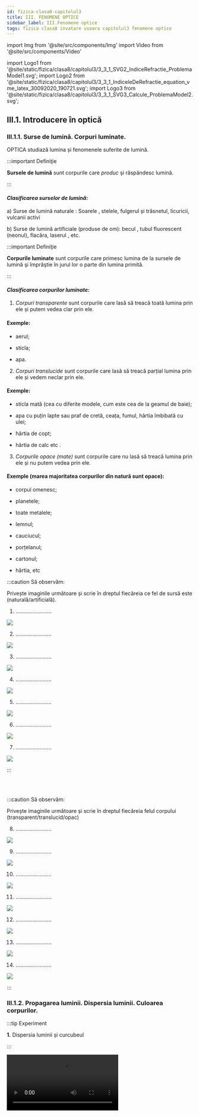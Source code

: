 ```yaml
---
id: fizica-clasa8-capitolul3
title: III. FENOMENE OPTICE
sidebar_label: III.Fenomene optice
tags: fizica clasa8 invatare usoara capitolul3 fenomene optice
---
```


import Img from '@site/src/components/Img'
import Video from '@site/src/components/Video'

import Logo1 from '@site/static/fizica/clasa8/capitolul3/3_3_1_SVG2_IndiceRefractie_ProblemaModel1.svg';
import Logo2 from '@site/static/fizica/clasa8/capitolul3/3_3_1_IndiceleDeRefractie_equation_vme_latex_30092020_190721.svg';
import Logo3 from '@site/static/fizica/clasa8/capitolul3/3_3_1_SVG3_Calcule_ProblemaModel2.svg';


## III.1. Introducere în optică

### III.1.1. Surse de lumină. Corpuri luminate.

OPTICA studiază lumina și fenomenele suferite de lumină.


:::important Definiţie

**Sursele de lumină** sunt corpurile care _produc_ şi răspândesc lumină. 

:::

#### _Clasificarea surselor de lumină:_

a)	Surse de lumină naturale : Soarele , stelele, fulgerul și trăsnetul, licuricii, vulcanii activi
 
b)	Surse de lumină artificiale (produse de om): becul , tubul fluorescent (neonul), flacăra, laserul , etc.



:::important Definiţie

**Corpurile luminate** sunt corpurile care primesc lumina de la sursele de lumină şi împrăştie în jurul lor o parte din lumina primită.

:::



#### _Clasificarea corpurilor luminate:_


1)	_Corpuri transparente_ sunt corpurile care lasă să treacă toată lumina prin ele și putem vedea clar prin ele. 

#### Exemple:

- aerul;

- sticla;

- apa.

2)	_Corpuri translucide_ sunt corpurile care lasă să treacă parțial lumina prin ele și vedem neclar prin ele. 

#### Exemple:

- sticla mată (cea cu diferite modele, cum este cea de la geamul de baie);

- apa cu puțin lapte sau praf de cretă, ceața, fumul, hârtia îmbibată cu ulei;

- hârtia de copt;

- hârtia de calc etc .

3)	_Corpurile opace (mate)_ sunt corpurile care nu lasă să treacă  lumina prin ele și nu putem vedea  prin ele. 

#### Exemple (marea majoritatea corpurilor din natură sunt opace):

- corpul omenesc;

- planetele;

- toate metalele;

- lemnul;

- cauciucul;

- porțelanul;

- cartonul;

- hârtia, etc


:::caution Să observăm:

Privește imaginile următoare și scrie în dreptul fiecăreia ce fel de sursă este (naturală/artificială).


1) ........................

<Img src="fizica/clasa8/capitolul3/3_1_1_Poza1_Fulgerul.jpg" />


2) ........................

<Img src="fizica/clasa8/capitolul3/3_1_1_Poza2_Rasarit.jpg" />


3) ........................

<Img src="fizica/clasa8/capitolul3/3_1_1_Poza3_Lumanare.jpg" />


4) ........................

<Img src="fizica/clasa8/capitolul3/3_1_1_Poza4_Bec.jpg" />

5) ........................

<Img src="fizica/clasa8/capitolul3/3_1_1_Poza5_Lasere.jpg" />


6) ........................

<Img src="fizica/clasa8/capitolul3/3_1_1_Poza6_Vulcan.jpg" />


7) ........................

<Img src="fizica/clasa8/capitolul3/3_1_1_Poza7_Neon.jpg" />



:::


<br></br>



:::caution Să observăm:

Privește imaginile următoare și scrie în dreptul fiecăreia felul corpului (transparent/translucid/opac)

8) ........................

<Img src="fizica/clasa8/capitolul3/3_1_1_Poza8_Ochelari.jpg" />


9) ........................

<Img src="fizica/clasa8/capitolul3/3_1_1_Poza9_SticlaMata.jpg" />


10) ........................

<Img src="fizica/clasa8/capitolul3/3_1_1_Poza10_Acvariu.jpg" />


11) ........................

<Img src="fizica/clasa8/capitolul3/3_1_1_Poza11_GlobSticla.jpg" />


12) ........................

<Img src="fizica/clasa8/capitolul3/3_1_1_Poza12_Luna.jpg" />


13) ........................

<Img src="fizica/clasa8/capitolul3/3_1_1_Poza13_LocomotivaCuAbur.jpg" />

14) ........................

<Img src="fizica/clasa8/capitolul3/3_1_1_Poza14_CopacInCeata.jpg" />


:::




### III.1.2. Propagarea luminii. Dispersia luminii. Culoarea corpurilor.


:::tip Experiment

**1.** Dispersia luminii și curcubeul

:::


<Video src="https://www.youtube.com/embed/Jq_hHHA5VfE" />


**Materiale necesare:** prismă optică ( CD sau DVD ), lumină solară ( bec cu incandescență )



**Modul de lucru:** 

- Așază prisma optică în dreptul razelor de lumină și rotește prisma până apare un curcubeu.


:::note Observație

Lumina provenită de la Soare ( bec ) este albă, iar când iese din prismă este colorată în culorile curcubeului.

:::


**Concluzia experimentului:** 

Lumina albă este descompusă de prismă în cele șapte lumini ale curcubeului.

Dacă privești suprafața unui CD, se observă culorile curcubeului.


:::important Definiție

Fenomenul de descompunere a luminii albe în spectrul culorilor componente, ale curcubeului, se numește **dispersia luminii.**


:::


Descompunerea luminii albe se poate observa și pe suprafața baloanelor de săpun. 

<Video src="https://www.youtube.com/embed/8wCI7AnN3U0" />




#### Culorile curcubeului se rețin ușor cu acronimul:
<Img src="fizica/clasa8/capitolul3/3_1_2_Poza1_Text_ROGVAIV.jpg" />



:::note Observație


**Curcubeul este un arc multicolor care apare pe cer datorită dispersiei luminii Soarelui pe picăturile de apă din aer.**

Pentru a se forma curcubeul trebuie să apară Soarele după ploaie și Soarele să fie aproape de linia orizontului (după răsărit sau înainte de apus).

<Img src="fizica/clasa8/capitolul3/3_1_2_Poza2_PozaCurcubeu.jpg" />


:::


<br></br>



:::tip Experiment

**2.** Un curcubeu la tine în grădină

:::


<Video src="https://www.youtube.com/embed/tUUrx-hR_ks" />


**Materiale necesare:** pulverizator cu apă ( furtun cu apă), lumină solară 



**Modul de lucru:** 

- Într-o după-amiază însorită, înainte de apus, așază-te cu spatele la Soare și pulverizează în aer picături fine de apă, până apare un curcubeu.


:::note Observație

Lumina provenită de la Soare ( bec ) este albă, iar când iese din prismă este colorată în culorile curcubeului.

:::


<br></br>



:::tip Experiment

**3.** Compunerea culorilor curcubeului în lumină albă

:::


<Video src="https://www.youtube.com/embed/4EK34HKNCWc" />


**Materiale necesare:** titirez ( motoraș electric cu baterie), hârtie albă, compas, raportor, creioane colorate. 



**Modul de lucru:** 

- Desenează un cerc pe foaia albă.

- Împarte discul în şapte sectoare, fiecare având unghiul la centru de 51º (360 º : 7 ~ 51º).

- Colorează cele şapte sectoare în culorile curcubeului. Pentru culoarea indigo, dă mai întâi cu creionul albastru  şi apoi, cu creionul negru.

- Așază discul colorat pe titirez și învârte titirezul (dacă ai un motoraş, poţi pune discul colorat pe axul motoraşului şi să alimentezi  motoraşul la o baterie).


:::note Observație

Când discul colorat în culorile curcubeului se învârte, ochiul nostru vede discul alb. 

:::


**Concluzia experimentului:** 

Cele şapte culori ale curcubeului , prin compunere, dau lumina albă.



Corpurile din natură au diferite culori, în funcție de ce culori absorb ele din spectrul culorilor curcubeului (ROGVAIV).


:::important

Corpurile opace absorb toate culorile din ROGVAIV, cu excepția culorii lor, pe care o reflectă în toate direcțiile.

De exemplu, un corp opac albastru, absorbe toate culorile ROGVAIV și împrăștie în jur numai culoarea albastră.


<Img src="fizica/clasa8/capitolul3/3_1_2_Poza3_CorpOpacAlbastru.jpg" />


Corpurile negre absorb toate culorile și nu reflectă nicio culoare.

<Img src="fizica/clasa8/capitolul3/3_1_2_Poza4_CorpOpacNegru.jpg" />


Corpurile albe nu absorb nicio culoare și reflectă toate cele șapte culori ale curcubeului.

<Img src="fizica/clasa8/capitolul3/3_1_2_Poza5_CorpOpacAlb.jpg" />


Corpurile transparente colorate lasă să treacă prin ele doar culoarea lor și absorb toate celelalte culori din ROGVAIV.	



:::



:::caution Aplicații

Filtrele colorate sunt folosite la:


1. Reflectoarele din teatru

<Img src="fizica/clasa8/capitolul3/3_1_2_Poza6_ReflectorTeatru.jpg" />


2. Vitraliile ferestrelor.

<Img src="fizica/clasa8/capitolul3/3_1_2_Poza7_Vitralii.jpg" />


3. Becurile colorate.

<Img src="fizica/clasa8/capitolul3/3_1_2_Poza8_BecuriColorate.jpg" />


:::


<br></br>



:::tip Experiment

**4.** Culoarea corpurilor și absorbția luminii

:::


<Video src="https://www.youtube.com/embed/06iHKaE3II8" />


**Materiale necesare:** corpuri opace colorate, corpuri transparente colorate, sursă de lumină albă ( Soare, lanternă ). 



**Modul de lucru (Partea 1):** 

- Luminează un corp opac colorat. 

- Ce observi ?


:::note Observație Partea 1

Corpul opac colorat împrăștie culoarea lui și absorbe toate celelalte culori.

:::




**Modul de lucru (Partea 2):** 

- Luminează un corp transparent colorat.

- Ce observi ?


:::note Observație Partea 2

Corpul transparent colorat lasă să treacă prin el numai culoarea sa, restul culorilor le absoarbe.

:::




<br></br>





:::tip Experiment

**5.** De ce se schimbă culoarea cerului ?

:::


<Video src="https://www.youtube.com/embed/Rx5aCTwetlE" />


**Materiale necesare:** vas mare din sticlă transparent, lanternă, apă, lapte .



**Modul de lucru (Partea 1):** 

- Umple vasul cu apă și adaugă câteva picături de lapte.

- Luminează suprafața apei de sus și privește deasupra apei.

- Ce observi?




:::note Observație Partea 1

Apa luminată și privită de sus are culoare albăstruie.

:::



**Modul de lucru (Partea 2):** 

- Luminează apa din vas pe un perete lateral și privește apa din partea opusă lanternei. 

- Ce culoare are apa ?



:::note Observație Partea 2

Apa luminată lateral are culoare rozalie-portocalie.

:::







**Concluzia experimentului:** 

Cerul își schimbă culoarea deoarece lumina este dispersată de aerul atmosferic în mod diferit în funcție de poziția Soarelul pe bolta cerească.

Când Soarele este sus pe cer (la orele amiezii), Soarele apare alb strălucitor și cerul este albastru (când este senin).

Când Soarele este aproape de linia orizontului (la răsărit sau la apus), Soarele apare roșu și cerul este roz, roșu, portocaliu (doar aceste culori sunt împrăștiate de aer din tot spectrul de culori).



<br></br>

<br></br>




### III.1.3. Principiile propagării luminii. Rază de lumină. Fascicul de lumină.



#### Optica geometrică studiază legiile propagării luminii și formarea imaginilor obiectelor în diferite sisteme optice ( oglinzi, lentile, etc.), fără să țină cont de natura luminii.




:::tip Experiment

**6.** Cum se propagă lumina ?

:::


<Video src="https://www.youtube.com/embed/l_9JY4eabbI" />


**Materiale necesare:** lanternă, corp.



**Modul de lucru:** 

- Luminează cu lanterna un pieptene. 

- Ce observi ? 


:::note Observație

La ieşirea din pieptăn, lumina apare sub formă de linii drepte, intercalate cu linii întunecate.

:::


**Concluzia experimentului:** 

La ieşirea din pieptăn, ea apare sub formă de linii drepte.

Unde sunt dinţii pieptănului se formează umbra lor, deoarece lumina nu poate să-şi schimbe direcţia de propagare pentru a ocoli obstacolele. 

Deci, lumina se propagă în linie dreaptă.




:::important

**Raza de lumină** indică direcția de propagare a luminii și se desenează printr-o linie dreaptă cu o săgeată care să indice sensul de propagare. 


:::



:::note Observație

Chiar dacă lumina se propagă pe o anumită direcție în ambele sensuri, noi îi punem săgeată pentru a-i arăta sensul de propagare care ne interesează.

:::

:::important

Un grup de mai multe raze de lumină învecinate, care suferă aceleași fenomene optice  formează un **fascicul de lumină.** 


:::



:::important

#### Clasificarea fasciculelor de lumină:
 
a)	Fascicul paralel, în care toate razele sunt paralele.


<Img src="fizica/clasa8/capitolul3/3_1_3_Poza1_FasciculParalel.jpg" />



b)	Fascicul convergent, în care razele se întâlnesc într-un punct.


<Img src="fizica/clasa8/capitolul3/3_1_3_Poza2_FasciculConvergent.jpg" />


c)	Fascicul divergent, în care razele pleacă din același punct și se îndepărtează unele de altele.

<Img src="fizica/clasa8/capitolul3/3_1_3_Poza3_FasciculDivergent.jpg" />



:::




<br></br>





:::tip Experiment

**7.** Principiul independenței razelor de lumină

:::


<Video src="https://www.youtube.com/embed/HAyQ7NsWKCo" />


**Materiale necesare:** 2 lasere.



**Modul de lucru:** 

- Așază cele două lasere pe masă astfel încât razele lor să se intersecteze. 

- Ce se întâmplă cu direcția celor două raze după intersecția lor ? 



:::note Observație

După intersecția razelor de lumină, ele își continuă drumul în linie dreaptă.

:::


**Concluzia experimentului:** 

Propagarea unei raze de lumină este independentă de propagarea altor raze.

:::important Principiile opticii geometrice

 

**I.	Principiul propagării rectilinii a luminii:**

**”Lumina se propagă prin mediile transparente și omogene în linie dreaptă, adică rectiliniu.”**

:::


:::important Principiile opticii geometrice

**II.	Principiul reversibilității razelor de lumină:**

**”Lumina se propagă pe aceeași direcție în ambele sensuri.”** 

:::



:::important Principiile opticii geometrice

**III.	Principiul independenței razelor de lumină:**
 
**”O rază de lumină nu își modifică direcția de propagare în urma intersecției cu alte raze, adică ea are o propagare independentă de acțiunea altor raze.”**

:::



<br></br>
<br></br>




## III.2. Reflexia luminii.

### III.2.1. Reflexia luminii. Legile reflexiei.



:::tip Experiment

**8.** Legile reflexiei luminii

:::


<Video src="https://www.youtube.com/embed/Y9EPdoeG9_I" />


**Materiale necesare:** oglindă plană, raportor, laser.



**Modul de lucru:** 

- Aşază oglinda pe verticală.

- La baza oglinzii poziţionează pe orizontală (pe podea) raportorul, având punctul 0 la mijlocul oglinzii.

- Trimite fasciculul laser sub un anumit unghi pe oglindă, în punctul zero (laserul se aşează şi el tot pe podea, înclinându-i puţin vârful pentru a vizualiza raza reflectată).

- Aşază rigla pe direcţia razei reflectate de oglindă şi citeşte unghiul de reflexie.





:::note Observație

Unghiul sub care se trimite spre oglindă  fasciculul iniţial ( unghi de incidență) este egal cu unghiul sub  care se întoarce lumina ( unghi de reflexie ), faţă de normală.


:::


**Concluzia experimentului:** 

Lumina se reflectă cu acelaşi unghi (unghi de reflexie) cu care raza iniţială a ajuns la  oglindă (unghi de incidenţă). Pe o suprafaţă şlefuită (cum este oglinda), lumina _se reflectă în mod ordonat_, respectând această lege.



:::important Definiție

**Reflexia luminii** este fenomenul în care lumina se întoarce în primul mediu, cu  schimbarea direcţiei de propagare, atunci când ea întâlneşte un alt mediu (suprafaţa de separare dintre două medii optice diferite).

:::


:::important Legile reflexiei

**LegeaI:** 

**Raza incidentă, normala și raza reflectată sunt coplanare (aparțin aceluiași plan).**



:::


:::important Legile reflexiei

**Legea a II a:**
 
**Unghiul de incidență(i) este egal cu unghiul de reflexie(r).**

**î  =  ȓ**



:::


:::note Observație

Când raza de lumină cade perpendicular pe suprafața de separare, raza reflectată se întoarce în primul mediu pe același drum, adică este singurul caz când nu își schimbă direcția de propagare.


:::



:::caution Aplicarea legilor reflexiei

Pentru a desena raza care suferă fenomenul de reflexie (raza reflectată) trebuie să parcurgem următoarele etape:

- Desenăm suprafața de separare dintre cele două medii diferite și le notăm. Primul mediu (I) se consideră mediul unde se află sursa de lumină

- Cu o linie punctată se desenează perpendiculara pe această suprafață de separare, numită normala la suprafața de separare și notată cu NI, unde I este punctul de incidență, unde cade raza provenită de la sursa S(raza incidentă=SI)

- Se măsoară cu raportorul unghiul dintre normală și raza incidentă, SI , numit unghi de incidență, notat cu i

- Se măsoară un unghi egal cu i în partea dreaptă a normalei și se conturează raza reflectată (RI) și se notează și unghiul de reflexie, r

Notații (legenda) pentru desenul de la reflexia luminii :

SI=raza incidentă

RI= raza reflectată

NI=normala la suprafața de separare

i =unghi de incidență

r = unghi de reflexie

<Img src="fizica/clasa8/capitolul3/3_2_1_ReprezentareGraficaReflexie.jpg" />

:::

<br></br>



### III.2.2. Oglinzile – aplicații ale reflexiei luminii.

:::important 

**Oglinzile** sunt corpuri netede și lucioase, în care lumina se reflectă.

:::


:::note Observație

Imaginea obiectului (im ob ) se formează în oglindă prin fenomenul de reflexie, respectând legile acesteia.

Dacă oglinda nu este netedă (nu este bine șlefuită) are loc o reflexie difuză a luminii (reflexie dezordonată) și nu se formează imaginea obiectului.

Oglinzile se obțin prin depunerea unui strat subțire de metal (argint sau aluminiu) pe o suprafață de sticlă ( obișnuită sau de cristal).


<Video src="https://www.youtube.com/embed/FdNkgp3I4Lk" />


:::


:::important Clasificarea oglinzilor

1)	**Oglinzile plane** au suprafața plană (dreaptă) și sunt cele pe care le avem cu toții acasă și în care ne uităm zilnic. 

Iată simbolul ei (partea din spate care nu reflectă lumina se hașurează)


<Img src="fizica/clasa8/capitolul3/3_2_2_Poza1_DesenOglindaPlana.jpg" />




:::


:::caution Aplicații ale oglinzilor plane

În oglinda plană îţi vezi “dublura” (imaginea) care te priveşte din spatele oglinzii, imitându-ţi mişcările și sunt cele pe care le avem cu toții acasă și în care ne uităm zilnic.

<Img src="fizica/clasa8/capitolul3/3_2_2_Poza2_ImagineInOglindaACartiiDeFizica.jpg" />


:::



:::important Clasificarea oglinzilor

2) **Oglinzi sferice** care la rândul lor sunt de două feluri:

- **a) Oglinzile concave**  reflectă cu partea interioară, scobită a suprafeței sferice ( adică au partea lucioasă pe partea interioară a sferei). **Ele transformă un fascicul de lumină paralel într-unul convergent.**

<Img src="fizica/clasa8/capitolul3/3_2_2_Poza3_DesenOglindaConcava.jpg" />


:::





:::caution Aplicații ale oglinzilor concave

- în cosmetică (la machiat, la pensat);
 
<Img src="fizica/clasa8/capitolul3/3_2_2_Poza4_Exemplul1OglindaConcava.jpg" />
 
- la construcţia reflectoarelor (lanterne);
 
<Img src="fizica/clasa8/capitolul3/3_2_2_Poza5_Exemplul2OglindaConcava.jpg" />
 
- la construcţia reflectoarelor (faruri);

<Img src="fizica/clasa8/capitolul3/3_2_2_Poza6_Exemplul3OglindaConcava.jpg" />



- oglinzi stomatologice.

<Img src="fizica/clasa8/capitolul3/3_2_2_Poza7bis_Exemplul4OglindaConcava.jpg" />


::: 





:::important Clasificarea oglinzilor

- **b) Oglinzile convexe**  reflectă cu partea exterioară, bombată a suprafeței sferice ( adică au partea lucioasă pe partea exterioară a sferei). **Ele transformă un fascicul de lumină paralel într-unul divergent.**

<Img src="fizica/clasa8/capitolul3/3_2_2_Poza7_DesenOglindaConvexa.jpg" />


:::



:::caution Aplicații ale oglinzilor convexe

Ele sunt folosite ca oglinzi retrovizoare deoarece dau o vedere amplă a zonei din spatele lor.  


<Img src="fizica/clasa8/capitolul3/3_2_2_Poza8_Exemplul1OglindaConvexa.jpg" />
 
 
 

::: 


:::caution Aplicație a fenomenului de reflexie 



<Video src="https://www.youtube.com/embed/v917Ov0GGD0" />





Formarea imaginii unui obiect într-o oglindă plană :

- Se desenează oglinda plană pe verticală.

- Se trasează prin mijlocul oglinzii axa optică principală, perpendiculară pe oglindă ( pe orizontală ).

- Se desenează obiectul AB sub forma unui segment cu săgeată, în fața oglinzii.

- Se duce prima rază din vârful obiectului (B) perpendiculară pe oglindă și se prelungește punctată în spatele oglinzii ( fiind perpendiculară pe suprafața oglinzii nu își schimbă direcția de propagare când se reflectă ).

- Se duce a doua  rază din vârful obiectului (B) oblică pe oglindă se trasează raza reflectată a acesteia, respectând legile reflexiei ( unghiul i = unghiul r )

- Se prelungește punctată în spatele oglinzii raza reflectată, până se întâlnește cu prelungirea primei raze. Punctul de intersecție al lor se notează cu B', care reprezintă vârful imaginii obiectului în oglindă.

- Din punctul B' se duce perpendiculară pe axa optică principală, iar piciorul perpendicularei se notează cu A' și reprezintă baza imaginii obiectului în oglindă. Se pune vârful săgeții în B'.


Caracterizarea imaginii ( A'B' ) obiectului în oglinda plană : 

- Im. A'B' este la fel de mare ca ob. AB.

- Este dreaptă. 

- Imaginea este virtuală , deoarece se formează la intersecția razelor reflectate( ea nu poate fi prinsă pe ecran sau film foto).

- Ob. AB și im. A'B' sunt simetrice față de oglindă (imaginea se formează în spatele oglinzii, la aceeaşi distanţă faţă de oglindă ca şi obiectul ).

<Img src="fizica/clasa8/capitolul3/3_2_2_Poza8bis_FormareaImaginiiIntroOglindaPlana.jpg" />

:::





<br></br>


### III.2.3. Extindere: Aplicații ale legilor reflexiei luminii în tehnologie

:::caution Aplicații

Oglinzile a căror funcționare se bazează pe legile reflexiei, au numeroase aplicații în tehnologie:

1)	Televizor LCD ( cu cristale lichide ) are în componența sa o oglindă reflectorizantă.

<Img src="fizica/clasa8/capitolul3/3_2_3_Poza1_TelevizorLCD.jpg" />



2)	Proiector LCD are la bază un dispozitiv optic format dintr-un număr foarte mare de microoglinzi.

<Img src="fizica/clasa8/capitolul3/3_2_3_Poza2_ProiectorLCD.jpg" />


3)	Centrală solară cu turn are la bază un număr foarte mare de oglinzi care se orientează automat după poziția Soarelui pe cer. Ele reflectă lumina către un absorbant ce încălzește apa dintr-un cazan ce produce abur sub presiune.

<Img src="fizica/clasa8/capitolul3/3_2_3_Poza3_CentrlaSolaraCuTurn.jpg" />


4) Telescopul Hubble este  plasat pe o orbită în jurul Pământului și poziționat în afara atmosferei terestre. De la lansarea lui în 1990 a devenit unul dintre cele mai importante instrumente din istoria astronomiei. Cu el astronomii au făcut numeroase observații, care au dus la importante descoperiri în astrofizică. 

Oglinzile telescoapelor trebuiau realizate cu o precizie de șlefuire de 1/20 din lungimea de undă specifică luminii vizibile, aproximativ 30 nanometri (30 de miliardimi de metri).

<Img src="fizica/clasa8/capitolul3/3_2_3_Poza4_TelescopHubble.jpg" />



:::



<br></br>



:::tip Experiment

**9.** Cum construim un periscop

:::


<Video src="https://www.youtube.com/embed/Kv8knWyExjs" />


**Materiale necesare:** 2 oglinzi plane, carton, echer dreptunghic isoscel,cuțit, foarfece, scotch

:::warning Atenție

Atenție la manipularea cuțitului, foarfecelor și a celor două oglinzi de sticlă !

:::



**Modul de lucru:** 

- Decupează dintr-un carton un dreptunghi .

- Marchează cu ajutorul echerului pozițiile celor două oglinzi, astfel încât să aibă o înclinare de 45° față de marginile de jos, respectiv de sus a cartonului.

- Decupează cu cuțitul și cu foarfeca locul unde vei plasa oglinzile, respectiv două dreptungiuri ( prin cel de jos vei privi, iar prin cel de sus intră lumina).

- Aşază oglinzile în lăcașele decupate și prinde cu scotch periscopul.

- Privește prin fereastra de jos a periscopului. 

- Ce observi ?





:::note Observație

Privind prin fanta de jos, văd obiectele aflate la nivelul fantei de sus.


:::


**Concluzia experimentului:** 

Periscopul este un instrument optic alcătuit din lentile, oglinzi, și/sau prisme cu ajutorul căruia se pot efectua observații între două niveluri diferite ca înălțime (tranșee, dintr-un submarin etc). 

În domeniul naval, periscopul este folosit de submarine pentru a da posibilitatea acestora să supravegheze situația de la suprafața apei, fără a fi văzut. 






## III.3. Refracția luminii

### III.3.1. Indicele de refracție

**În vid lumina se propagă cu viteza de 300.000.000 m/s**  și se notează cu  litera "c " și nu cu "v", ca la viteză. Cu "v " notăm viteza luminii în celelalte medii (substanțe transparente). În alte medii viteza de propagare a luminii este mai mică. 

Deci, **lumina își schimbă viteza de propagare în funcție de mediul traversat.**

Viteza luminii este cea mai mare viteză cunoscută până acum. Dacă am reuși să ne deplasăm cu viteza luminii, într-o secundă am ajunge în America și ne-am și întoarce, adică ne-am putea teleporta. Dar suntem încă departe de acestă viteză. Cea mai mare viteză este a unei rachete cosmice, care pentru a se desprinde de gravitația Pământului are o viteză de 40.000km/h.

**Indicele de refracție (notat cu n)** al unui mediu transparent este dat de raportul dintre viteza luminii în vid ( c) și viteza luminii în mediul repectiv (v).

Observați că _indicele de refracție nu are unitate de măsură_, spunem că este o mărime adimensională, deoarece este raportul a 2 mărimi identice(viteze) și se simplifică unitățile lor de măsură. Indicele de refracție este o _constantă de material_, care se ia dintr-un tabel, fiind specific fiecărei substanțe transparente(vezi tabelul de mai jos.

<Logo2 title="Logo2" className="logo" class='svg-responsive'/>


<Img src="fizica/clasa8/capitolul3/3_3_2_Poza0_TabelIndiciDeRefractie.jpg" />






:::caution Problemă model

1) Să se calculeze indicele de refracție al apei, știind că viteza de propagare a luminii prin apă este 220.000.000 m/s. Voi trebuie să știți pe dinafară numai viteza luminii în vid.

- Scriem datele problemei:

  - c = 300.000.000 m/s
  - v = 220.000.000 m/s

- Scriem formula indicelui de refracție:

<Logo1 title="Logo1" className="logo" class='svg-responsive3'/>


 
:::



:::caution Problemă model

2) Să se calculeze viteza luminii prin diamant care are indicele de refracție de 2,42.

- Scriem datele problemei:

  - c = 300.000.000 m/s
  - n = 2,42

- Scriem formula indicelui de refracție: 

<Logo2 color="white" title="Logo2" className="logo" class='svg-responsive'/>



- Scoatem necunoscuta din ecuație, astfel n coboara la numitor și v urcă la numărător în partea opusă (fiind extremi pot schimba locul între ei).


<Logo3 title="Logo3" className="logo" class='svg-responsive3'/>



:::


<br></br>



### III.3.2. Refracția luminii. Legile refracției.


:::important Definiție

**Refracția luminii** este fenomenul în care lumina trece în cel de-al doilea mediu, cu schimbarea direcției de propagare, atunci când întălnește un alt mediu transparent.


:::





:::note Observație

Când raza de lumină cade perpendicular pe suprafața de separare, raza refractată trece în al II-lea mediu pe același drum, adică este singurul caz când nu își schimbă direcția de propagare.

:::

:::caution Aplicații

Pentru a desena raza care suferă fenomenul de refracție (raza refractată) trebuie să parcurgem aceleași etape ca la reflexie, numai că prelungim normala și în al II-lea mediu și apoi prelungim tot punctat și raza incidentă în al II-lea mediu, ca în desenele de mai jos.



**Pentru a vedea cum trece lumina în cel de-al II-lea mediu , adică cum se refractă, avem două cazuri :**



**Cazul I: Când n<sub>1</sub> < n<sub>2</sub> **

Adică indicele de refracție al primului mediu este mai mic decât indicele de refracție al mediului II (exemplu : aer-apă, apă- sticlă, aer-sticlă, aer-diamant, apă-diamant,etc), **raza refractată se apropie de normală și unghiul de refracție(r') este mai mic decât unghiul de incidență(i).**


<Img src="fizica/clasa8/capitolul3/3_3_2_Poza1_Refractia_IndiceleN1MaiMicDecatN2.jpg" />
 

**Cazul II: Când n<sub>1</sub> > n<sub>2</sub> **

Adică indicele de refracție al primului mediu este mai mare decât indicele de refracție al mediului II (exemplu : apă- aer, sticlă -apă, sticlă -aer, diamant -aer, diamant -apă, etc), **raza refractată se depărtează de normală și unghiul de refracție(r') este mai mare decât unghiul de incidență(i).**

<Img src="fizica/clasa8/capitolul3/3_3_2_Poza2_Refractia_IndiceleN1MaiMareDecatN2.jpg" />

:::



:::important Legile refracției

**Legea I a refracției:**

**Raza incidentă ( SI ), normala la suprafața de separare ( NI ) și raza refractată ( IR' ) sunt coplanare.**


**Legea a II a refracției:**

<Img src="fizica/clasa8/capitolul3/3_3_2_Poza2bis_LegileRefractiei.jpg" />

**n<sub>21</sub> = indicele de refracție relativ al mediului al II-lea față de primul**


:::


:::note Observație

<Img src="fizica/clasa8/capitolul3/3_3_2_Poza2bis2_ObservatieLaLegileRefractiei.jpg" />



Cu această formulă putem explica dispersia luminii. Fasciculele colorate ROGVAIV au viteze diferite prin prisma optică și de aceea ies din prismă sub unghiuri diferite. Violetul se propagă prin prismă cu viteză mai mică decât roșul, așa că este deviat mai tare decât roșul.



:::



<Video src="https://www.youtube.com/embed/Aj7003bBUEY" />


<br></br>



:::caution Aplicații

Lentilele (lupa , ochelarii) sunt aplicații ale fenomenului de refracție.

<Img src="fizica/clasa8/capitolul3/3_1_1_Poza8_Ochelari.jpg" />


<Img src="fizica/clasa8/capitolul3/3_3_2_Poza3_Lupa.jpg" />



:::






<br></br>



:::tip Experiment

**10.** Refracția luminii 

:::


<Video src="https://www.youtube.com/embed/5JTsGbZjFZA" />



**Materiale necesare:** semicilindru din plexiglas ( sticlă), disc Hartl, laser.


**Modul de lucru:** 

- Așază piesa semicilindrică pe discul Hartl astfel încât centrul ei să fie în centrul discului.

- Urmărește mersul razei incidente și a celei de refracție, pentru diferite unghiuri de incidență. Măsoară de fiecare dată unghiul de refracție.

- Schimbă poziția piesei semicilindrice astfel încât raza incidentă să treacă din plexiglas în aer. 

- Măsoară unghiurile de incidență și de refracție. 

- Ce observi ?




<br></br>


:::note Observație

Când indicele de refracție a primului mediu este mai mic decât a celui de-al doilea mediu ( aer-plexiglas), unghiul de incidență este mai mic decât unghiul de refracție.

Când indicele de refracție a primului mediu este mai mare decât a celui de-al doilea mediu (plexiglas- aer ), unghiul de incidență este mai mare decât unghiul de refracție.


:::


:::important

**Consecințele refracției luminii** au loc datorită schimbării direcţiei razei refractate faţă de direcţia razei incidente, modificând imaginea obiectelor aflate în apă:

- Un corp aflat în apă pare rupt la suprafața apei, ca și cum partea din apă a corpului nu este în continuarea celei din aer.


<Img src="fizica/clasa8/capitolul3/3_3_2_Poza4_CreionInPahar.jpg" />


- Un corp aflat în apă este perceput de ochiul nostru mai la suprafaţă decât este el în realitate. Astfel apele limpezi sunt mult mai adânci decât par.

<Img src="fizica/clasa8/capitolul3/3_3_2_Poza5_MonedaInPahar.jpg" />


- Obiectele aflate în apă par mai mari decât în realitate, apa comportându-se ca o lupă. O picătură de apă pusă pe o literă („u”) măreşte imaginea acesteia.


<Img src="fizica/clasa8/capitolul3/3_3_2_Poza6_MonedaInPaharMarita.jpg" />


- Licărirea stelelor


<Video src="https://www.youtube.com/embed/xmS_w8x_M20" />
 

Înainte de a ajunge la ochiul nostru, lumina care pornește de la o stea îndepărtată, străbate atmosfera, care nu este niciodată complet liniștită. Datorită refracției diferite a luminii, care trece prin straturi de aer mai rece sau mai cald, nouă  ni se pare ca stralucirea stelelor si culoarea lor se schimba mereu, adică stelele clipesc. Dar privite din spațiu cosmic, ele nu clipesc, având o lumină continuă.




:::



<Video src="https://www.youtube.com/embed/Nrm1Ya18z0w" />


<br></br>

<br></br>



### III.3.3. Reflexia totală. Aplicațiile reflexiei totale.




:::tip Experiment

**11.** Reflexia totală a luminii  

:::

<Video src="https://www.youtube.com/embed/wIivGY0s1KQ" />


**Materiale necesare:** semicilindru din plexiglas ( sticlă), disc Hartl, laser.


**Modul de lucru:** 

- Așază piesa semicilindrică pe discul Hartl astfel încât centrul ei să fie în centrul discului și raza incidentă să treacă din plexiglas în aer.

- Urmărește mersul razei incidente și a celei de reflexie și  refracție, pentru diferite unghiuri de incidență.
 


:::note Observație

Când indicele de refracție a primului mediu este mai mare decât a celui de-al doilea mediu (plexiglas- aer ) și unghiul de incidență este mai mare decât unghiul limită, lumina se reflectă total.

:::





:::important Definiție

**Reflexia totală** este fenomenul în care are loc numai fenomenul de reflexie, fără formarea razei refractate ( unghiul de refracție este de 90° ).


:::


:::important

Pentru a avea loc fenomenul de reflexie totală trebuie îndeplinite două condiții:

1) Indicele de refracție al primului mediu să fie mai mare decât al celui de-al doilea mediu, adică n<sub>1</sub> > n<sub>2</sub> .

2) Unghiul de incidență să fie mai mare decât unghiul limită ( notat cu l ), unghi specific fiecărei perechi de medii care îndeplinește condiția n<sub>1</sub> > n<sub>2</sub> 



:::


<Video src="https://www.youtube.com/embed/XkFrN_bFJu8" />

<br></br>

<Video src="https://www.youtube.com/embed/BemYDN5jV78" />

<br></br>

<Video src="https://www.youtube.com/embed/bCYjWxxikFw" />

<br></br>

<Video src="https://www.youtube.com/embed/_kxRrgK6HEU" />




:::note Observație

Unghiul limită al unei perechi de medii nu trebuie învățat. El se calculează aplicând a doua lege a refracției și punând condiția reflexiei totale



<Video src="https://www.youtube.com/embed/G2QxQ47LUPc" />





<Img src="fizica/clasa8/capitolul3/3_3_3_Poza1_ConditiaReflexieiTotale.jpg" />



Vei folosi calculatorul pentru a calcula sinusurile și arcsinusurile.


#### Exemple:

1)	Pentru perechea de medii plexiglas – aer , avem n<sub>1</sub> = 1,5 – n<sub>2</sub> = 1 

<Img src="fizica/clasa8/capitolul3/3_3_3_Poza2_Plexiglas_Aer.jpg" />

2)	Pentru perechea de medii apă – aer , avem n<sub>1</sub> = 1,33 – n<sub>2</sub> = 1 

<Img src="fizica/clasa8/capitolul3/3_3_3_Poza3_Apa_Aer.jpg" />


:::

<br></br>

<Img src="fizica/clasa8/capitolul3/3_3_3_Poza4_DesenReflexieTotala.jpg" />

<Img src="fizica/clasa8/capitolul3/3_3_3_Poza5_ExplicatieDesenReflexieTotala.jpg" />



<Video src="https://www.youtube.com/embed/rUjnRJFdoRw" />


<br></br>


:::caution Aplicații

Reflexia totală are două mari aplicații: reflexia totală în prisme și reflexia totală în fibre optice.

<br></br>

<Video src="https://www.youtube.com/embed/nT_xMtzOTv0" />


<br></br>

**I. Reflexia totală în prisme de sticlă** este folosită pentru a devia sau a întoarce un fascicul de lumină. Pe acest principiu funcționează catadioptrii roșii ( ochi de pisică ). Catadioptrii sunt plasați în spatele vehiculelor ( automobile, motociclete, biciclete ) sau pe panourile de semnalizare și întorc lumina farurilor pe direcția pe care a venit .

<Img src="fizica/clasa8/capitolul3/3_3_3_Poza6_AplicatiiReflexieTotala_Prisme1.jpg" />

<Img src="fizica/clasa8/capitolul3/3_3_3_Poza7_AplicatiiReflexieTotala_Prisme2.jpg" />

<Img src="fizica/clasa8/capitolul3/3_3_3_Poza8_AplicatiiReflexieTotala_Catadioptru.jpg" />

**II.	Reflexia totală în fibre optice sau jeturi de apă**

**Fibrele optice** sunt tuburi subțiri de sticlă sau plastic, prin care lumina suferă o succesiune de reflexii totale. 

Fibrele optice au două mari aplicații:


**II.1. În comunicații pentru transportarea unor cantități mari de informații ( programe TV, internet la computer, convorbiri telefonice, etc ).** 

<Img src="fizica/clasa8/capitolul3/3_3_3_Poza9_AplicatiiReflexieTotala_FibreOptice.jpg" />


**II.2.	În medicină, la construcția endoscopului**. Endoscopul este format din mănunchiuri de fibre optice, care introdus în interiorul corpului, unul trimite lumina către organul studiat ( stomac, plămân, intestin ), celălalt aduce înapoi imaginea acestuia, care apare pe un monitor. 

<Img src="fizica/clasa8/capitolul3/3_3_3_Poza10_AplicatiiReflexieTotala_Endoscop.jpg" />


:::

<br></br>
<br></br>



## III.4. Lentile.


### III.4.1. Lentile. Tipuri de lentile.


:::important Definiție

**Lentilele** sunt corpuri transparente și care au o suprafață sferică.


:::


:::important

**Elementele unei lentile :**

- **Axa optică principală** care se trasează prin mijlocul lentilei.

- **Centrul optic al lentilei ( O )** aflat la intersecția lentilei cu axa optică principală.

- **Două focare** așezate de-o parte și de alta față de centrul optic al lentilei, la distanțe egale. 

  - Focarul aflat în partea stângă față de O se numește **focar negativ / obiect ( F<sub>1</sub> )**, deoarece se află pe axa numerelor negative. 
  
  - Focarul aflat în partea dreaptă față de O se numește **focar pozitiv / imagine ( F<sub>2</sub> )**, deoarece se află pe axa numerelor pozitive.

- **Centrele de curbură ( C<sub>1</sub> și C<sub>2</sub> )** ale dioptrilor care mărginesc lentila aflate de-o parte și de alta față de O, la o distanță dublă față de OF.

:::


:::note Observații

- Dacă grosimea lentilei este mică în comparaţie cu razele de curbură ale feţelor, lentila este considerată subţire.
 
- Distanța OF<sub>1</sub> = OF<sub>2</sub> = f = distanță focală

- În construcția imaginii unui obiect într-o lentilă vom desena numai centrul de curbură aflat în partea stângă față de O, la o distanță egală cu dublul distanței focale, OC = 2f.


:::


:::important

**Clasificarea lentilelor:**

1)	**Lentile convergente ( convexe )** sunt lentilele care transformă un fascicul de lumină paralel într-un fascicul convergent. Ele refractă lumina prin focarul pozitiv și de aceea se mai numesc și **lentile pozitive**. Ele măresc scrisul. Sunt mai groase la mijloc și mai subțiri la capete.

<br></br>

<Video src="https://www.youtube.com/embed/fjaYuEB20mM" />

<br></br>

<Img src="fizica/clasa8/capitolul3/3_4_1_Poza1_SchemaLentileConvergente.jpg" />



2)	**Lentile divergente ( concave )** sunt lentilele care transformă un fascicul de lumină paralel într-un fascicul divergent. Ele refractă lumina prin focarul negativ și de aceea se mai numesc și **lentile negative**. Ele micșorează scrisul. Sunt mai groase la capete și mai subțiri la mijloc.

<br></br>

<Video src="https://www.youtube.com/embed/OXSM1GaxkG4" />

<br></br>



<Img src="fizica/clasa8/capitolul3/3_4_1_Poza2_SchemaLentileDivergente.jpg" />

 

:::



<br></br>
<br></br>



### III.4.2. Formarea imaginilor unui obiect în lentile convergente.



<Video src="https://www.youtube.com/embed/K8Kj6kjS--o" />

<br></br>


:::important

#### Pentru a forma imaginea unui obiect într-o lentilă convergentă trebuie să trasăm două raze:

- Desenăm simbolul lentilei convergente.

- Trasăm prin mijlocul ei axa optică principală.

- Punem elementele lentilei ( O, F<sub>1</sub>, F<sub>2</sub>, C ).

- Desenăm obiectul ( AB ) în fața lentilei ( în partea stângă ), printr-un segment cu săgeată.

- Trasăm o rază care pleacă din vârful obiectului ( B ), paralelă cu axa optică până întâlnește lentila și apoi o ducem prin focarul pozitiv ( F<sub>2</sub> ), deoarece lentila convergentă refractă lumina prin focarul pozitiv.

- Trasăm a doua rază din vârful obiectului care să treacă prin centrul optic al lentilei ( O ). Prelungim aceste raze până se intersectează. La intersecția lor punem B' care este vârful imaginii ( im ) obiectului ( ob ) AB.
 
- Din B' trasăm o perpendiculară pe axa optică, piciorul acesteia îl notăm cu A' și reprezintă baza im A'B'.

- Punem vârful săgeții în B' și așa obținem imaginea obiectului AB în lentila convergentă.


:::



#### În funcție de distanța obiectului față de lentilă, avem trei tipuri de imagini în lentila convergentă.

**I. Când obiectul este situat în intervalul  (-∞ ) și C**, imaginea obiectului are următoarele caracteristici :

- Mai mică decât obiectul AB.

- Răsturnată

- Reală (se formează la intersecția razelor refractate, poate fi proiectată pe un ecran).


:::note Observație

La lentile, care sunt aplicații ale refracției luminii, razele care ies din lentilă sunt razele refractate. Razele care le desenăm în fața lentilei, sunt prelungirile razelor refractate.

:::




<Img src="fizica/clasa8/capitolul3/3_4_2_Poza1_SchemaFormareImagineInLentileConvergenteCaz1.jpg" />


**II.	Când obiectul este situat în intervalul  C și F<sub>1</sub>**, imaginea obiectului are următoarele caracteristici:

- Mai mare decât obiectul AB.

- Răsturnată

- Reală  (se formează la intersecția razelor refractate, poate fi proiectată pe un ecran).


<Img src="fizica/clasa8/capitolul3/3_4_2_Poza2_SchemaFormareImagineInLentileConvergenteCaz2.jpg" />


**III. Când obiectul este situat în intervalul F<sub>1</sub> și O**, imaginea obiectului are următoarele caracteristici :

- Mai mare decât obiectul.

- Dreaptă

- Virtuală (se formează la intersecția prelungirilor razelor refractate, nu poate fi proiectată pe un ecran).


<Img src="fizica/clasa8/capitolul3/3_4_2_Poza3_SchemaFormareImagineInLentileConvergenteCaz3.jpg" />



:::note Observații

- Când obiectul AB este situat chiar în C, im ob A'B' este egală ca mărime cu obiectul.

- Când obiectul AB este situat chiar în F<sub>1</sub>, im ob A'B' nu se poate forma deoarece razele ies din lentila convergentă paralele și nu se intersectează.



:::



<br></br>




:::tip Experiment

**12.** Formarea imaginilor în lentila convergentă

:::

<Video src="https://www.youtube.com/embed/BBbKgjZ4qYU" />


**Materiale necesare:** lentilă convergentă (lupă), lumânare, chibrit.


:::warning Ateție

Atenție când lucrezi cu surse de foc !

:::




**Modul de lucru:** 

- Așază lumânarea aprinsă la o distanță de 40-60 cm față de un perete.

- Mută, încetul cu încetul, lupa dinspre lumânare spre perete, astfel încât vârful lumânării, mijlocul lentilei să fie pe aceeaşi dreaptă.

- Când lupa este aproape de flacăra lumânării, se formează o imagine virtuală, mai mare decât flacăra și dreaptă pe care o poți vedea prin lupă.

- Depărtează lupa de flacără până când pe perete se formează imaginea clară a lumânării mai mare, reală și răsturnată.

- Depărtează și mai mult lupa de flacără până când pe perete se formează o imaginea clară a lumânării mai mică, reală și răsturnată.

 


:::note Observație

În lentila convergentă (lupă) se formează trei tipuri de imagini ale obiectelor.

:::




<br></br>
<br></br>


### III.4.3. Formarea imaginilor unui obiect în lentile divergente.


<Video src="https://www.youtube.com/embed/E9TAnKgXIJE" />


<br></br>

:::important

#### Pentru a forma imaginea unui obiect într-o lentilă divergentă trebuie să trasăm două raze:

- Desenăm simbolul lentilei divergente.

- Trasăm prin mijlocul ei axa optică principală.

- Punem elementele lentilei ( O, F<sub>1</sub>, F<sub>2</sub>, C ).

- Desenăm obiectul ( AB ) în fața lentilei ( în partea stângă ), printr-un segment cu săgeată.

- Trasăm o rază care pleacă din vârful obiectului ( B ), paralelă cu axa optică până întâlnește lentila și apoi o ducem prin focarul negativ ( F<sub>1</sub> ), deoarece lentila divergentă refractă lumina prin focarul negativ.

- Trasăm a doua rază din vârful obiectului care să treacă prin centrul optic al lentilei ( O ). Prelungim aceste raze până se intersectează. La intersecția lor punem B' care este vârful imaginii ( im ) obiectului ( ob ) AB.
 
- Din B' trasăm o perpendiculară pe axa optică, piciorul acesteia îl notăm cu A' și reprezintă baza im A'B'.

- Punem vârful săgeții în B' și așa obținem imaginea obiectului AB în lentila convergentă.



:::



#### În lentila divergentă obținem o imagine care are aceleași aracteristici, indiferent de distanța obiectului față de lentilă:

- Mai mică decât obiectul.

- Dreaptă

- Virtuală (se formează la intersecția prelungirilor razelor refractate, nu  poate fi proiectată pe un ecran).


<Img src="fizica/clasa8/capitolul3/3_4_3_Poza1_SchemaFormareImagineInLentileDivergente.jpg" />



<br></br>




:::tip Experiment

**13.** Formarea imaginilor în lentila divergentă

:::

<Video src="https://www.youtube.com/embed/1y6ZFrwBB5Y" />


**Materiale necesare:** lentilă divergentă  (ochelari pentru miopie cu dioptrii negative), lumânare, chibrit.


:::warning Ateție

Atenție când lucrezi cu surse de foc !

:::




**Modul de lucru:** 

- Așază lumânarea aprinsă la o distanță de 40-60 cm față de un perete.

- Mută, încetul cu încetul, lentila divergentă dinspre lumânare spre perete, astfel încât vârful lumânării, mijlocul lentilei să fie pe aceeaşi dreaptă.

- Când lentila este aproape de flacăra lumânării, se formează o imagine virtuală, mai mică decât flacăra și dreaptă pe care o poți vedea prin lentilă.

- Depărtează lentila de flacără și vei vedea, tot privind prin lentilă, imaginea clară a lumânării mai ică, virtuală și dreaptă.

- Depărtează și mai mult lentila de flacără și vei vedea aceeași imagine din ce în ce mai mică decât flacăra, dar cu aceleași caracteristici.
 
 


:::note Observație

În lentila divergentă se formează un singur tip de imagine ale obiectelor, indiferent de distanța dintre obiect și lentilă.

:::



### III.4.4. Extindere: Determinarea formulelor lentilelor subțiri.

Pentru a demonstra legile ( formulele ) lentilelor subțiri vom lua cazul când  obiectul AB este situat chiar în C, im ob A'B' este egală ca mărime cu obiectul AB.


<Img src="fizica/clasa8/capitolul3/3_4_4_Poza1_SchemaFormareImagineInLentilaConvergentaSubtire.jpg" />


Observăm că avem patru triunghiuri asemenea : CBF<sub>1</sub> ~ ONF<sub>1</sub> ~ OMF<sub>2</sub> ~ A'B'F<sub>2</sub> 

Putem scrie următoarele rapoarte de asemănare :

<Img src="fizica/clasa8/capitolul3/3_4_4_Poza2_RapoarteDeAsemanare.jpg" />


MO = AB = ON = A'B', F<sub>1</sub>O = F<sub>2</sub>O = f . Le înlocuim în cele patru rapoarte și obținem :

<Img src="fizica/clasa8/capitolul3/3_4_4_Poza3_RapoarteDeAsemanare2.jpg" />


Cum AB = A'B', facem produsul pe diagonală și obținem :

AF<sub>1</sub> ∙ A'F<sub>2</sub> = f<sup>2</sup> 

**Aceasta este legea lentilelor subțiri: Produsul distanțelor de la obiect la focarul negativ și de la imagine la focarul pozitiv este egal cu pătratul distanței focale a lentilei.**

Notăm cu:
 
x<sub>1</sub> = distanța de la obiectul AB la lentilă = AO

x<sub>2</sub> = distanța de la imaginea A'B' la lentilă = A'O

AF<sub>1</sub> = AO – f = x<sub>1</sub> – f

A'F<sub>2</sub> = A'O – f = x<sub>2</sub> – f. Înlocuind în legea lentilelor, obținem prima formulă a lentilelor subțiri .


:::note Observație


x<sub>1</sub> = distanța de la obiectul AB la lentilă, este situată pe axa numerelor negative, fiind tot timpul negativ, vom scrie formula lentilelor direct cu semnul minus .


:::


<Img src="fizica/clasa8/capitolul3/3_4_4_Poza4_SchemaLaLegeaLentilelorSubtiri.jpg" />


:::important

Formula fundamentală a lentilelor subțiri: 

<Img src="fizica/clasa8/capitolul3/3_4_4_Poza5_FormulaFundamentalaALentilelorSubtiri.jpg" />

x<sub>1</sub> = distanța de la obiectul AB la lentilă 

x<sub>2</sub> = distanța de la imaginea A'B' la lentilă 

f = distanța focală a lentilei


:::


:::important Definiție

**Mărirea liniară transversală (β )** este o mărime fizică adimensională egală cu raportul dintre înălțimea imaginii și înălțimea obiectului.

<Img src="fizica/clasa8/capitolul3/3_4_4_Poza6_MarireaLiniaraTransversala.jpg" />


**β = mărirea liniară transversală**

x<sub>1</sub> = distanța de la obiectul AB la lentilă
 
x<sub>2</sub> = distanța de la imaginea A'B' la lentilă
 
y<sub>1</sub> = înălțimea obiectului AB
 
y<sub>2</sub> = înălțimea imaginii A'B'




:::


:::important

**Convenții de semne:**

- x<sub>2</sub> = se ia pozitiv când imaginea este reală ( se formează în spatele lentilei, pe axa numerelor pozitive ) și negativ când imaginea este virtuală ( se formează în fața lentilei, pe axa numerelor negative ).

- Înălțimile ( dimensiunile liniare transversale ) obiectului ( y<sub>1</sub> ), respectiv imaginii ( y<sub>2</sub> ) vor fi pozitive dacă sunt deasupra axei optice principale și negative dacă sunt sub axa optică principală.

- Distanța focală se consideră pozitivă ( f > 0 ) pentru lentilele convergente și negativă ( f < 0 ) pentru lentilele divergente. 


<Img src="fizica/clasa8/capitolul3/3_4_4_Poza7_ConventiiDeSemne.jpg" />




:::


:::important Definiție

**Convergența unei lentile ( C )** este o mărime fizică egală cu inversul distanței focale ( f ).

<Img src="fizica/clasa8/capitolul3/3_4_4_Poza8_ConvergentaUneiLentile.jpg" />






:::



:::note Observație

Dacă β>0, imaginea este dreaptă.
	
Dacă β<0, imaginea este răsturnată.
	
Dacă |β|>1, imaginea este mărită.
	
Dacă |β|<1, imaginea este micșorată.
	



:::


<br></br>

<Video src="https://www.youtube.com/embed/209bRr272JE" />






<br></br>
<br></br>



## III.5. Instrumente optice

### III.5.1. Ochiul uman


#### Văzul este cel mai important simț al omului. Cu ajutorul lui putem vedea stările de agregare ale corpurilor, forma lor, dimensiunea lor, culorii lor, transparența lor, etc.


<Img src="fizica/clasa8/capitolul3/3_5_1_Poza1_OchiulUman.jpg" />

:::important

Cum vede omul obiectele din jur ?

În primul rând are nevoie de lumină, care se reflectă în corpurile din jurul nostru.

Lumina reflectată de un obiect intră prin cornee ( o membrană transparentă ), apoi trece prin umoarea apoasă ( un lichid transparent ) și traversează irisul (partea colorată a ochiului ) prin pupilă ( orificiu de culoare neagră ).

Când lumina ajunge la cristalin ( membrană transparentă elastică ) , ea se refractă ca printr-o lentilă convergentă , deoarece cristalinul este convex și transparent. Imaginea formată este reală, răsturnată și mai mică decât obiectul.

Imaginea obiectului se formează pe retină ( strat de celule fotosensibile ), care transformă imaginea în impulsuri nervoase trimise la creier, prin intermediul nervului optic.

Creierul prelucrează semnalele electrice, îndreaptă imaginea și dă senzația de văz.



:::




:::tip Experiment

**14.** Un borcan cu apă pe post de ochi

:::

<Video src="https://www.youtube.com/embed/as2oEp0cFLY" />


**Materiale necesare:** borcan sferic de sticlă plin cu apă, lumânare, chibrit, carton , cameră  slab luminată (semiobscură). 


:::warning Ateție

Atenție când lucrezi cu surse de foc ! Realizează experimentul în prezența unui adult !

:::




**Modul de lucru:** 

- Poziţionează borcanul cu apă aproape de perete.

- Fă cu vârful unui creion (compas ) un orificiu în mijlocul cartonului şi aşază-l pe verticală, sprijinindu-l de borcan.

- Aşază lumânarea aprinsă în faţa cartonului, astfel ca flacăra să fie în dreptul orificiului.
 
 
 


:::note Observație

Pe perete se formează imaginea lumânării:  mai mică decât obiectul, răsturnată şi reală, asemeni celei formată de ochi.

Lumina lumânării este refractată de vasul cu apă asemeni unei lentile convergente(cristalinul ochiului).

Orificiul din carton joacă rolul pupilei care lasă să intre în ochi lumina reflectată de obiecte. 

:::


**Concluzia experimentului:**

Borcanul cu apă este pe post de cristalin, focalizând razele ce îl traversează. Peretele joacă rolul retinei, loc în care se formează imaginea obiectului.





Ochiul nostru poate vedea obiecte aflate la diferite distanțe, având o mare capacitate de acomodare, datorată elasticității cristalinului și mușchilor oculari și care își schimbă distanța focală.

**Acomodarea cristalinului  unui ochi normal are două limite:**

- **Punctul proximum**  aflat la o distanță minimă care, pentru un tânăr este la 10-15 cm și pentru adulți cam 25 cm.

- **Punctul remotum** este cel mai îndepărtat punct al vederii clare fără acomodare, fiind la 15 m spre infinit.



:::important

**Defectele de vedere ale ochiului omenesc sunt :**

1)	**Miopia** este defectul de vedere când nu se văd clar obiectele îndepărtate. Imaginea obiectelor se formează în fața retinei, ochiul miop fiind prea convergent. Prin urmare, miopia se corectează cu lentile divergente ( negative ).

<Img src="fizica/clasa8/capitolul3/3_5_1_Poza2_Miopia.jpg" />



2) **Hipermetropia** este defectul de vedere când nu se văd clar obiectele apropiate. Imaginea obiectelor se formează în spatele retinei, ochiul hipermetrop fiind prea puțin convergent. Prin urmare, hipermetropia se corectează cu lentile convergente ( pozitive ).

<Img src="fizica/clasa8/capitolul3/3_5_1_Poza3_Hipermetropia.jpg" />


:::


:::caution Aplicații

Primii ochelari cu lentile slabe care corectau hipermetropia au apărut după anii 1200. După circa 200 de ani a fost descoperită tehnica fabricării ochelarilor cu lentile concave, astfel a putut fi corectată și miopia.

Majoritatea dintre noi petrecem mult timp în fața unui ecran: la birou, în fața unui computer, urmărind emisiunile la TV sau stând pe rețelele sociale. Toate aceste lucruri sunt resimțite de ochii noștri. Devin uscati, apar durerile de cap sau problemele cu somnul. Pentru a diminua aceste simptome, medicii recomandă folosirea ochelarilor de vedere cu protecție pentru calculator.

Atunci când îți sunt prescriși ochelarii de vedere, purtarea lor trebuie făcută conform sfaturilor medicale, în funcție de afecțiunea oculară. Dacă nu respecți aceste sfaturi sau uiți să porți ochelarii de vedere, riști să-ți expui ochii la un efort în plus sau chiar la agravarea problemelor oculare.

În caz de miopie, hipermetropie, astigmatism sau chiar presbiopie (când ai nevoie doar de ochelari de citit) dacă nu porți ochelari de vedere, provoci încordarea ochilor, care duce la dureri de cap, lipsă de focalizare sau vederea dublă. Pe lângă disconfort, lipsa purtării ochelarilor de vedere va conduce la o vedere și mai slabă .




:::


:::note Observație

Prezbitismul este același defect de vedere ca și hipermetropia și apare la persoanele în vârstă, datorită scăderii elasticității cristalinului. 

:::


:::caution Aplicații

- Lumina naturală, dar și cea artificială este foarte importantă pentru om. Ea ajută la sintetizarea vitaminei D care fixează calciul în oase și mărește imunitatea corpului, dă o stare de bună dispoziție.

Când vine iarna și zilele se micșorează simțitor, o persoană din trei resimte o schimbare a nivelului energetic, a tonusului fizic și psihic.

<Img src="fizica/clasa8/capitolul3/3_5_1_Poza3bis_Culorile.jpg" />


- Ochiul omenesc are două imperfecțiuni. 

  - Ochiul nu poate deosebi detalii separate ( de exemplu, două puncte alăturate ) sub un unghi mai mic de un minut de arc. Spre exemplu, nu poți vedea distinct ochii unei persoane de la mai mult de 200m.

  - O altă imperfecțiune a ochiului  este faptul că retina sa este impresionată de o imagine formată pe ea timp de 0,1 s. Dacă în acest interval de timp privim un alt obiect, noi nu îl vedem, fiindcă retina este ocupată cu imaginea formată pe ea. Dacă privim imagini care se succed mai repede de 0,1 s, avem senzația că ele se contopesc într-o mișcare continuă, deoarece ochiul nostru nu vede trecerea de la o imagine la alta. Din această cauză, atunci când vedem desenele animate, care sunt mai multe cadre ( fotografii ) care se derulează într-o secundă, ni se pare acțiunea continuă. Pelicula cinematografică este alcătuită din 24 de cadre pe secundă. Slow motion sau redare cu încetinitorul  este o metodă prin care putem încetini o filmare făcută la mai multe cadre pe secunda decât este normal (24). Ca sa putem face Slow Motion în condiții de calitate, trebuie ca mai întâi să filmăm la peste 48 de cadre pe secundă. Există camere video care filmează cu 10.000 de cadre pe secunde și care surprind detalii care cu ochiul liber nu le putem vedea.


<Video src="https://www.youtube.com/embed/Qd7S8UrOdjs" />

<br></br>


- Culorile care le vedeți pe ecrane ( TV, telefon, laptop, etc. ) sunt rezultatul amestecului celor trei culori primare din optică : 


<Img src="fizica/clasa8/capitolul3/3_5_1_Poza3bis2_Culorile2.jpg" />


<Video src="https://www.youtube.com/embed/a9BHUufyc7k" />

<br></br>


Dacă proiectezi pe un perete trei fascicule colorate în culorile primare din optică , vei obține o pată albă, iar amestecul de două culori formează diferite nuanțe.

<Img src="fizica/clasa8/capitolul3/3_5_1_Poza4_CulorilePrimare.jpg" />


Culorile primare din pictură / tipografie sunt:

<Img src="fizica/clasa8/capitolul3/3_5_1_Poza5_Culorile3.jpg" />


În tipografie se mai adaugă și negru pentru o mai bună claritate a scrisului sau fotografiilor color.


<Video src="https://www.youtube.com/embed/Wzy-Hrmf1qg" />
 



:::

<br></br>



### III.5.2. Lupa

Lupa este unul dintre cele mai vechi  și mai simple dispozitive optice.


<Video src="https://www.youtube.com/embed/HaIZlD2SYc0" />

<br></br>


În urmă cu mii de ani, egiptenii foloseau bucăţi mici de cristal sau obsidian (un tip de piatră lucios) pentru a vedea mai bine obiectele mici.

Prima lupă construită în scopuri științifice se crede că a fost proiectată de către filozoful englez Roger Bacon, în anul 1250. El era lector la Universitatea din Oxford. Bacon a realizat diverse experimente cu lupe și oglinzi și a descris principiile de reflexie și refracție.

Lupa, cunoscută şi ca lentilă de mână, este o lentilă convergentă ( convexă ), care este folosită pentru a mări imaginea unui obiect.
 
O lupă uzuală are o distanță focală de circa 25 cm, corespunzând unei convergențe de 4 dioptrii. Grosismentul (mărirea aparentă a dimensiunilor unui obiect cu ajutorul unor instrumente optice) unei astfel de lupe este de "2×". Grosismentul unei lupe de ceasornicar sau de bijutier ajunge până la valoarea de "10×", având o distanță focală de 5-10 cm.


<br></br>


:::tip Experiment

**15.** Un obiect sub lupă

:::

<Video src="https://www.youtube.com/embed/YFO2ZfC4SFs" />


**Materiale necesare:** lupă, un obiect mic. 



**Modul de lucru:** 

- Observă cu lupa un obiect mic astfel încât distanța dintre lentilă și obiect trebuie să fie mai mică decât lungimea focală a lentilei pentru a se forma imaginea virtuală, mărită a obiectului, în spatele lupei. 
 



:::note Observație

Distanța dintre ochi și lupă este aproximativ egală cu distanța focală a lupei.


:::





<br></br>


:::tip Experiment

**16.** Cel mai simplu aparat foto

:::

<Video src="https://www.youtube.com/embed/X7Ua1jLdGvQ" />



**Materiale necesare:** cutie de carton fără capac, foarfecă, marker negru sau acuarelă neagră cu pensulă, o foaie de hârtie de calc ( hârtie de copt ), bandă adezivă, compas, lumânare, chibrit, cameră slab luminată (semiobscură). 


:::warning Ateție

Atenție când lucrezi cu surse de foc ! Realizează experimentul în prezența unui adult !

:::



**Modul de lucru:** 

- Vopseşte interiorul cutiei cu acuarelă neagră sau cu marker negru.
  
- Fixează cu bandă adezivă foaia de calc pe partea deschisă a cutiei (cea din locul capacului).

- Fă un mic orificiu cu ajutorul compasului în mijlocul  peretelui opus celui cu hârtie de calc.

- Aşază lumânarea aprinsă în faţa orificiului cutiei şi priveşte peretele translucid, într-o cameră întunecată.

- Îndepărtează uşor cutia până vei observa pe hârtia de calc imaginea clară a flăcării .

 



:::note Observație

Pe hârtie se formează imaginea micşorată, reală şi răsturnată a flăcării, asemenea imaginii formată de ochiul omenesc.


:::



**Concluzia experimentului:**

Cutia construită reprezintă camera obscură, piesa de bază a unui aparat foto. 


La aparatele foto, camera obscură este chiar cutia aparatului, înnegrită pe interior. Pentru a da luminozitate şi claritate imaginii obiectului, aparatul foto este prevăzut cu un obiectiv, format dintr-un sistem de lentile convergente.














